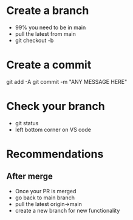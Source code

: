 # Create a branch
- 99% you need to be in main
- pull the latest from main
- git checkout -b <name>


# Create a commit
git add -A
git commit -m "ANY MESSAGE HERE"



# Check your branch
- git status
- left bottom corner on VS code



# Recommendations

## After merge
- Once your PR is merged
- go back to main branch
- pull the latest origin->main
- create a new branch for new functionality